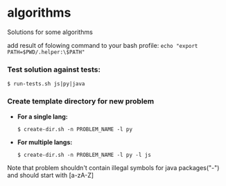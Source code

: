 # algorithms
Solutions for some algorithms

add result of folowing command to your bash profile:
`echo "export PATH=$PWD/.helper:\$PATH"`

### Test solution against tests:
`$ run-tests.sh js|py|java`

### Create template directory for new problem
- **For a single lang:**

   `$ create-dir.sh -n PROBLEM_NAME -l py`
- **For multiple langs:**  

   `$ create-dir.sh -n PROBLEM_NAME -l py -l js`

Note that problem shouldn't contain illegal symbols for java packages("-") and should start with [a-zA-Z]